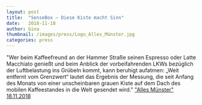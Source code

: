 ```yaml
---
layout: post
title:  "SenseBox – Diese Kiste macht Sinn"
date:   2018-11-18 
author: Gina
thumbnail: /images/press/Logo_Alles_Münster.jpg
categories: press
---
```

"Wer beim Kaffeefreund an der Hammer Straße seinen Espresso oder Latte Macchiato genießt und beim Anblick der vorbeifahrenden LKWs bezüglich der Luftbelastung ins Grübeln kommt, kann beruhigt aufatmen: „Weit entfernt vom Grenzwert“ lautet das Ergebnis der Messung, die seit Anfang des Monats von einer unscheinbaren grauen Kiste auf dem Dach des mobilen Kaffeestandes in die Welt gesendet wird."
<a href="https://www.allesmuenster.de/sensebox-diese-kiste-macht-sinn/" target="_blank">"Alles Münster" 18.11.2018</a>
